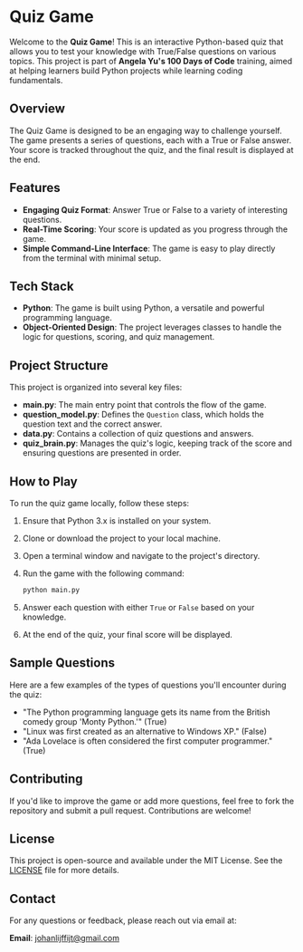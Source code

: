 # Quiz Game

Welcome to the **Quiz Game**! This is an interactive Python-based quiz that allows you to test your knowledge with True/False questions on various topics. This project is part of **Angela Yu's 100 Days of Code** training, aimed at helping learners build Python projects while learning coding fundamentals.

## Overview

The Quiz Game is designed to be an engaging way to challenge yourself. The game presents a series of questions, each with a True or False answer. Your score is tracked throughout the quiz, and the final result is displayed at the end.

## Features

- **Engaging Quiz Format**: Answer True or False to a variety of interesting questions.
- **Real-Time Scoring**: Your score is updated as you progress through the game.
- **Simple Command-Line Interface**: The game is easy to play directly from the terminal with minimal setup.

## Tech Stack

- **Python**: The game is built using Python, a versatile and powerful programming language.
- **Object-Oriented Design**: The project leverages classes to handle the logic for questions, scoring, and quiz management.

## Project Structure

This project is organized into several key files:

- **main.py**: The main entry point that controls the flow of the game.
- **question_model.py**: Defines the `Question` class, which holds the question text and the correct answer.
- **data.py**: Contains a collection of quiz questions and answers.
- **quiz_brain.py**: Manages the quiz's logic, keeping track of the score and ensuring questions are presented in order.

## How to Play

To run the quiz game locally, follow these steps:

1. Ensure that Python 3.x is installed on your system.
2. Clone or download the project to your local machine.
3. Open a terminal window and navigate to the project's directory.
4. Run the game with the following command:

    ```bash
    python main.py
    ```

5. Answer each question with either `True` or `False` based on your knowledge.
6. At the end of the quiz, your final score will be displayed.

## Sample Questions

Here are a few examples of the types of questions you'll encounter during the quiz:

- "The Python programming language gets its name from the British comedy group 'Monty Python.'" (True)
- "Linux was first created as an alternative to Windows XP." (False)
- "Ada Lovelace is often considered the first computer programmer." (True)

## Contributing

If you'd like to improve the game or add more questions, feel free to fork the repository and submit a pull request. Contributions are welcome!

## License

This project is open-source and available under the MIT License. See the [LICENSE](LICENSE) file for more details.

## Contact

For any questions or feedback, please reach out via email at:  

**Email**: johanlijffijt@gmail.com
